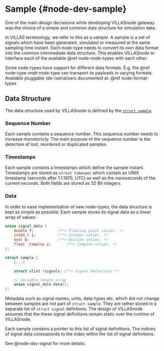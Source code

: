 # Sample {#node-dev-sample}

One of the main design decissions while developing VILLASnode gateway was the choice of a simple and common data structure for simulation data.

In VILLAS terminology, we refer to this as a _sample_. A sample is a set of signals which have been generated, simulated or measured at the same sampling time instant. Each node-type needs to convert its own data format into the common intermediate data structure.
This enables VILLASnode to interface each of the available @ref node-node-types with each other.

Some node-types have support for different data formats. E.g. the @ref node-type-mqtt node-type can transport its payloads in varying formats.
Available pluggable (de-)serializers documented at: @ref node-format-types

## Data Structure

The data-structure used by VILLASnode is defined by the [`struct sample`](https://git.rwth-aachen.de/acs/public/villas/node/blob/master/include/villas/sample.h).

### Sequence Number

Each sample contains a sequence number. This sequence number needs to increase monotonicly.
The main purpose of the sequence number is the detection of lost, reordered or duplicated samples.

### Timestamps

Each sample contains a timestamps which define the sample instant.
Timestamps are stored as `struct timespec` which contain an UNIX timestamp (seconds after 1.1.1970, UTC) as well as the nanoseconds of the current seconds. Both fields are stored as 32 Bit integers.

### Data

In order to ease implementation of new node-types, the data structure is kept as simple as possible:
Each sample stores its signal data as a linear array of values:

```c
union signal_data {
	double f;			/**< Floating point values. */
	int64_t i;			/**< Integer values. */
	bool b;				/**< Boolean values. */
	float _Complex z;		/**< Complex values. */
};

struct sample {
    [...]

    struct vlist *signals; /**< Signal defintions */

    // Variable length array
    union signal_data data[];
};
```

Metadata such as signal names, units, data-types etc. which dot not change between samples are not part of `struct sample`.
They are rather stored in a separate list of `struct signal` defintions.
The design of VILLASnode assumes that the these signal definitions remain static over the runtime of VILLASnode,

Each sample contains a pointer to this list of signal definitions.
The indices of signal data coressponds to the index within the list of signal definitions.

See @node-dev-signal for more details.
